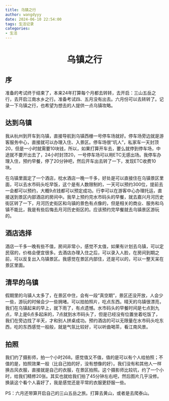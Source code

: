 ```yaml
---
title: 乌镇之行
author: wangdyyy
date: 2024-06-10 22:54:00
tags: 生活记录
categories:
- 生活
---
```


# <center> 乌镇之行

## 序
准备的考试终于结束了，本来24年打算每个月都去转转，去开启：三山五岳之行，去开启江南水乡之行。准备考试四、五月没有出去。六月份可以去转转了。记录一下乌镇之行，也希望为想去的人提供一点乌镇攻略。

## 达到乌镇

我从杭州到开车到乌镇，直接导航到乌镇西栅一号停车场就好。停车场旁边就是游客服务中心，直接就可以办理入住、入景区。停车场很“坑人”，私家车一天封顶20，但是一小时就需要10块钱，所以，如果打算开车去，要么就停到停车场，中途就不要开出去了，24小时封顶20，一号停车场可以用ETC无感出场。我停车办理入住，预约早餐，停了20分钟吧，然后开车出去转了一下，发现ETC收费10块。

在乌镇里面定了一个酒店，枕水酒店一晚一千多，好处是可以直接住在乌镇景区里面，可以去水市码头吃早饭，这个是有人数限制的，一天可以预约300位，提前去一会都可以预约，大概9点钱都可以预定成功。行李可以在游客中心办理托运，直接送到景区内部酒店的房间中。我早上预约完水市码头的早餐，就去嘉兴月河历史街区转了一下，月河历史街区和乌镇的景色有点像的，但是相关的商业、服务和乌镇不能比，我是有些后悔去月河历史街区的。应该预约完早餐就去乌镇景区游玩的。

## 酒店选择

酒店一千多一晚有些不值，房间非常小，感觉不太值，如果有计划去乌镇，可以定民宿的，价格会便宜很多。去酒店办理入住之后，可以录入人脸，在房间到期之前，可以反复出入乌镇景区。我感觉在景区内部住，还是可以的，可以一整天呆在景区里面。

## 清早的乌镇

假期里的乌镇人太多了，在景区中住，会有一段“真空期”，景区还没开放，人会少一些，游玩的时候会少一些拥堵。可以拍拍照片，吃点东西。晴天的乌镇很漂亮，我们在乌镇起来的早上，就下雨了，有点遗憾。水市码头的早餐时间是七点到九点，早上是6点多起床的，7点就到水市码头了，但是已经没有位置坐着吃饭了，我们在旁边找了半天，才和别人拼桌成功。预约酒店的可以无限量在水市码头吃东西，吃的东西感觉一般般，就是气氛比较好，可以听曲喝茶，看江南风景。

## 拍照

我们约了摄影师，拍一个小时268。感觉值又不值，值的是可以有个人给拍照；不值的是，拍照效果一般（比自己拍的好，没有想像的好）。我们没有和其他人一样换古风衣服，直接就是自己的衣服，在景区拍照。这个摄影师比较坑，约了一个小时，给我们精修20张。其实也就给我们拍了45分钟左右吧，然后图片几乎没修。换装这个看个人喜好了，我是感觉还是平常的衣服更舒服一些。

PS：六月还带算开启自己的三山五岳之旅。打算去黄山，或者是去爬泰山。